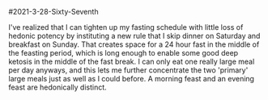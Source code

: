#2021-3-28-Sixty-Seventh

I've realized that I can tighten up my fasting schedule with little loss of hedonic potency by instituting a new rule that I skip dinner on Saturday and breakfast on Sunday.  That creates space for a 24 hour fast in the middle of the feasting period, which is long enough to enable some good deep ketosis in the middle of the fast break.  I can only eat one really large meal per day anyways, and this lets me further concentrate the two 'primary' large meals just as well as I could before.  A morning feast and an evening feast are hedonically distinct.
